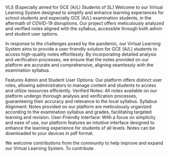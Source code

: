VLS (Especially aimed for GCE (A/L) Students of SL)
Welcome to our Virtual Learning System designed to simplify and enhance learning experiences for school students and especially GCE (A/L) examination students, in the aftermath of COVID-19 disruptions. 
Our project offers meticulously analyzed and verified notes aligned with the syllabus, accessible through both admin and student user options.

In response to the challenges posed by the pandemic, our Virtual Learning System aims to provide a user-friendly solution for GCE (A/L) students to access high-quality notes effortlessly. 
By incorporating detailed analysis and verification processes, we ensure that the notes provided on our platform are accurate and comprehensive, aligning seamlessly with the examination syllabus.

Features
Admin and Student User Options: Our platform offers distinct user roles, allowing administrators to manage content and students to access and utilize resources efficiently.
Verified Notes: All notes available on our platform undergo thorough analysis and verification processes, guaranteeing their accuracy and relevance to the local syllabus.
Syllabus Alignment: Notes provided on our platform are meticulously organized according to the examination syllabus and grades, facilitating targeted learning and revision.
User-Friendly Interface: With a focus on simplicity and ease of use, our platform features an intuitive interface designed to enhance the learning experience for students of all levels.
Notes can be downloaded to your devices in pdf format.

We welcome contributions from the community to help improve and expand our Virtual Learning System. To contribute.
